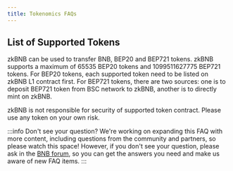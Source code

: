 ```yaml
---
title: Tokenomics FAQs
---
```


## List of Supported Tokens
zkBNB can be used to transfer BNB, BEP20 and BEP721 tokens. zkBNB supports a maximum of 65535 BEP20 tokens and 1099511627775 BEP721 tokens. For BEP20 tokens, each supported token need to be listed on zkBNB L1 contract first. For BEP721 tokens, there are two sources: one is to deposit BEP721 token from BSC network to zkBNB, another is to directly mint on zkBNB.

zkBNB is not responsible for security of supported token contract. Please use any token on your own risk.

:::info Don't see your question?
We're working on expanding this FAQ with more content, including questions from the community and partners, so please watch this space! However, if you don't see your question, please ask in the [BNB forum](https://forum.bnbchain.org/), so you can get the answers you need and make us aware of new FAQ items.
:::

